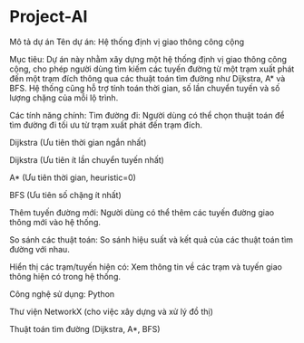 # Project-AI
Mô tả dự án
Tên dự án: Hệ thống định vị giao thông công cộng

Mục tiêu:
Dự án này nhằm xây dựng một hệ thống định vị giao thông công cộng, cho phép người dùng tìm kiếm các tuyến đường từ một trạm xuất phát đến một trạm đích thông qua các thuật toán tìm đường như Dijkstra, A* và BFS. Hệ thống cũng hỗ trợ tính toán thời gian, số lần chuyển tuyến và số lượng chặng của mỗi lộ trình.

Các tính năng chính:
Tìm đường đi: Người dùng có thể chọn thuật toán để tìm đường đi tối ưu từ trạm xuất phát đến trạm đích.

Dijkstra (Ưu tiên thời gian ngắn nhất)

Dijkstra (Ưu tiên ít lần chuyển tuyến nhất)

A* (Ưu tiên thời gian, heuristic=0)

BFS (Ưu tiên số chặng ít nhất)

Thêm tuyến đường mới: Người dùng có thể thêm các tuyến đường giao thông mới vào hệ thống.

So sánh các thuật toán: So sánh hiệu suất và kết quả của các thuật toán tìm đường với nhau.

Hiển thị các trạm/tuyến hiện có: Xem thông tin về các trạm và tuyến giao thông hiện có trong hệ thống.

Công nghệ sử dụng:
Python

Thư viện NetworkX (cho việc xây dựng và xử lý đồ thị)

Thuật toán tìm đường (Dijkstra, A*, BFS)
